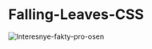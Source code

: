 # Falling-Leaves-CSS
 
![Interesnye-fakty-pro-osen](https://user-images.githubusercontent.com/56477695/147602960-f63d1b28-4f06-4c2e-8d3d-816e1fdcdcbb.jpg)
